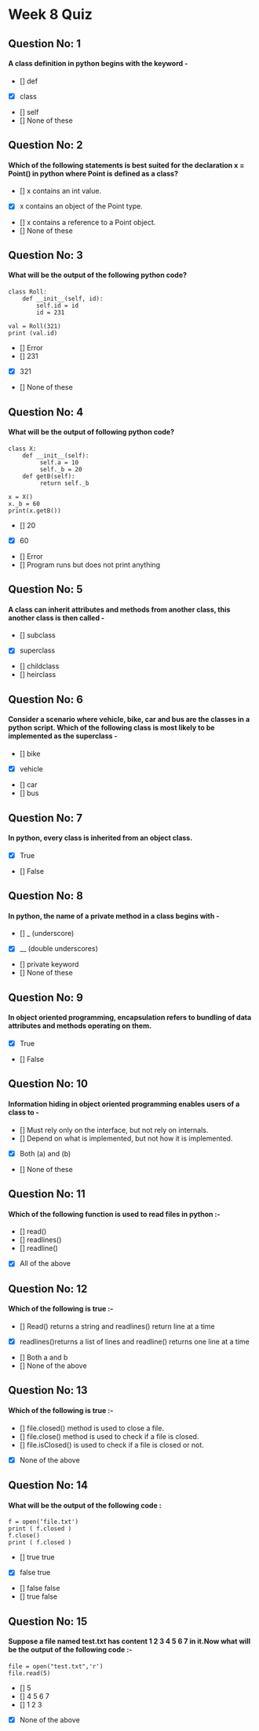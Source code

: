 # Week 8 Quiz

## Question No: 1
#### A class definition in python begins with the keyword -
* [] def
* [x] class
* [] self
* [] None of these


## Question No: 2
#### Which of the following statements is best suited for the declaration x = Point() in python where Point is defined as a class?
* [] x contains an int value.
* [x] x contains an object of the Point type.
* [] x contains a reference to a Point object.
* [] None of these


## Question No: 3
#### What will be the output of the following python code?
```
class Roll:
    def __init__(self, id):
        self.id = id
        id = 231

val = Roll(321)
print (val.id)
```
* [] Error
* [] 231
* [x] 321
* [] None of these



## Question No: 4
#### What will be the output of following python code?
```
class X:
    def __init__(self):
         self.a = 10
         self._b = 20
    def getB(self):
         return self._b

x = X()
x._b = 60
print(x.getB())
```
* [] 20
* [x] 60
* [] Error
* [] Program runs but does not print anything



## Question No: 5
#### A class can inherit attributes and methods from another class, this another class is then called -
* [] subclass
* [x] superclass
* [] childclass
* [] heirclass


## Question No: 6
#### Consider a scenario where vehicle, bike, car and bus are the classes in a python script. Which of the following class is most likely to be implemented as the superclass -
* [] bike
* [x] vehicle
* [] car
* [] bus


## Question No: 7
#### In python, every class is inherited from an object class.
* [x] True
* [] False



## Question No: 8
#### In python, the name of a private method in a class begins with -
* [] _ (underscore)
* [x] __ (double underscores)
* [] private keyword
* [] None of these



## Question No: 9
#### In object oriented programming, encapsulation refers to bundling of data attributes and methods operating on them.
* [x] True
* [] False


## Question No: 10
#### Information hiding in object oriented programming enables users of a class to -
* [] Must rely only on the interface, but not rely on internals.
* [] Depend on what is implemented, but not how it is implemented.
* [x] Both (a) and (b)
* [] None of these


## Question No: 11
#### Which of the following function is used to read files in python :-
* [] read()
* [] readlines()
* [] readline()
* [x] All of the above


## Question No: 12
#### Which of the following is true :-
* [] Read() returns a string and readlines() return line at a time
* [x] readlines()returns a list of lines and readline() returns one line at a time
* [] Both a and b
* [] None of the above


## Question No: 13
#### Which of the following is true :-
* [] file.closed() method is used to close a file.
* [] file.close() method is used to check if a file is closed.
* [] file.isClosed() is used to check if a file is closed or not.
* [x] None of the above



## Question No: 14
#### What will be the output of the following code :
```
f = open(‘file.txt')
print ( f.closed )
f.close()
print ( f.closed )
```
* [] true true
* [x] false true
* [] false false
* [] true false


## Question No: 15
#### Suppose a file named test.txt has content 1 2 3 4 5 6 7 in it.Now what will be the output of the following code :-
```
file = open("test.txt",'r')
file.read(5)
```
* [] 5
* [] 4 5 6 7
* [] 1 2 3
* [x] None of the above